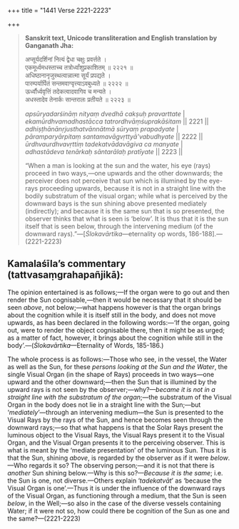 +++
title = "1441 Verse 2221-2223"

+++
> **Sanskrit text, Unicode transliteration and English translation by Ganganath Jha:** 
>
> अप्सूर्यदर्शिनां नित्यं द्वेधा चक्षुः प्रवर्त्तते ।  
> एकमूर्ध्वमधस्ताच्च तत्रोर्ध्वांशुप्रकाशितम् ॥ २२२१ ॥  
> अधिष्ठानानृजुस्थत्वान्नात्मा सूर्यं प्रपद्यते ।  
> पारम्पर्यार्पितं सन्तमवाग्वृत्त्याऽवबुध्यते ॥ २२२२ ॥  
> ऊर्ध्वौर्ध्ववृत्तिं तदेकत्वादवागिव च मन्यते ।  
> अधस्तादेव तेनार्कः सान्तरालः प्रतीयते ॥ २२२३ ॥ 
>
> *apsūryadarśināṃ nityaṃ dvedhā cakṣuḥ pravarttate* \|  
> *ekamūrdhvamadhastācca tatrordhvāṃśuprakāśitam* \|\| 2221 \|\|  
> *adhiṣṭhānānṛjusthatvānnātmā sūryaṃ prapadyate* \|  
> *pāramparyārpitaṃ santamavāgvṛttyā'vabudhyate* \|\| 2222 \|\|  
> *ūrdhvaurdhvavṛttiṃ tadekatvādavāgiva ca manyate* \|  
> *adhastādeva tenārkaḥ sāntarālaḥ pratīyate* \|\| 2223 \|\| 
>
> “When a man is looking at the sun and the water, his eye (rays) proceed in two ways,—one upwards and the other downwards; the perceiver does not perceive that sun which is illumined by the eye-rays proceeding upwards, because it is not in a straight line with the bodily substratum of the visual organ; while what is perceived by the downward bays is the sun shining above presented mediately (indirectly); and because it is the same sun that is so presented, the observer thinks that what is seen is ‘below’. It is thus that it is the sun itself that is seen below, through the intervening medium (of the downward rays).”—[*Ślokavārtika*—eternality op words, 186-188].—(2221-2223)



## Kamalaśīla’s commentary (tattvasaṃgrahapañjikā):

The opinion entertained is as follows;—If the organ were to go out and then render the Sun cognisable,—then it would be necessary that it should be seen *above*, not below;—what happens however is that the organ brings about the cognition while it is itself still in the body, and does not move upwards, as has been declared in the following words:—‘If the organ, going out, were to render the object cognisable there, then it might be as urged; as a matter of fact, however, it brings about the cognition while still in the body’.—(*Ślokavārtika*—Eternality of Words, 185-186.)

The whole process is as follows:—Those who see, in the vessel, the Water as well as the Sun, for these *persons looking at the Sun and the Water*, the single Visual Organ (in the shape of Rays) proceeds in two ways—one upward and the other downward;—then the Sun that is illumined by the upward rays is not seen by the observer;—why?—*became it is not in a straight line with the substratum of the organ*;—the substratum of the Visual Organ in the body does not lie in a straight line with the Sun;—but ‘*mediately*’—through an intervening medium—the Sun is presented to the Visual Rays by the rays of the Sun, and hence becomes seen through the downward rays;—so that what happens is that the Solar Rays present the luminous object to the Visual Rays, the Visual Rays present it to the Visual Organ, and the Visual Organ presents it to the perceiving observer. This is what is meant by the ‘mediate presentation’ of the luminous Sun. Thus it is that the Sun, shining *above*, is regarded by the observer as if it were *below*.—Who regards it so? The observing person;—and it is not that there is *another* Sun shining below.—Why is this so?—*Because it is the same*; i.e. the Sun is one, not diverse.—Others explain ‘*tadekatvāt*’ as ‘because the Visual Organ is one’.—Thus it is under the influence of the downward rays of the Visual Organ, as functioning through a medium, that the Sun is seen *below*, in the Well;—so also in the case of the diverse vessels containing Water; if it were not so, how could there be cognition of the Sun as one and the same?—(2221-2223)




